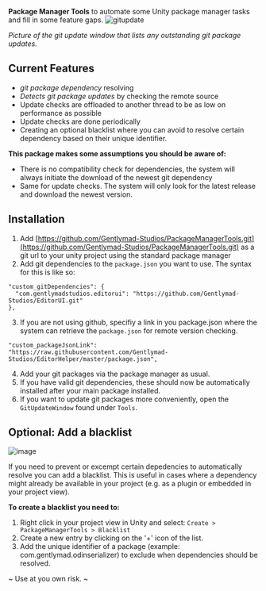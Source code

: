 **Package Manager Tools** to automate some Unity package manager tasks and fill in some feature gaps.
![gitupdate](https://user-images.githubusercontent.com/530629/206590096-63bd0417-e6f9-43fd-bfdc-3481455abebb.png)

*Picture of the git update window that lists any outstanding git package updates.*

## Current Features
- *git package dependency* resolving
- *Detects git package updates* by checking the remote source
- Update checks are offloaded to another thread to be as low on performance as possible
- Update checks are done periodically
- Creating an optional blacklist where you can avoid to resolve certain dependency based on their unique identifier.

**This package makes some assumptions you should be aware of:**
- There is no compatibility check for dependencies, the system will always initiate the download of the newest git dependency
- Same for update checks. The system will only look for the latest release and download the newest version.

## Installation
1. Add [https://github.com/Gentlymad-Studios/PackageManagerTools.git](https://github.com/Gentlymad-Studios/PackageManagerTools.git) as a git url to your unity project using the standard package manager
2. Add git dependencies to the `package.json` you want to use. The syntax for this is like so:
```
"custom_gitDependencies": {
  "com.gentlymadstudios.editorui": "https://github.com/Gentlymad-Studios/EditorUI.git"
},
```
3. If you are not using github, specifiy a link in you package.json where the system can retrieve the `package.json` for remote version checking.
```
"custom_packageJsonLink": "https://raw.githubusercontent.com/Gentlymad-Studios/EditorHelper/master/package.json",
```
4. Add your git packages via the package manager as usual.
5. If you have valid git dependencies, these should now be automatically installed after your main package installed.
6. If you want to update git packages more conveniently, open the `GitUpdateWindow` found under `Tools`.

## Optional: Add a blacklist
![image](https://user-images.githubusercontent.com/530629/220437463-27a35f97-aee2-4d3e-8b6c-74fcecfe812e.png)

If you need to prevent or excempt certain depedencies to automatically resolve you can add a blacklist.
This is useful in cases where a dependency might already be available in your project (e.g. as a plugin or embedded in your project view).

**To create a blacklist you need to:**
1. Right click in your project view in Unity and select: `Create > PackageManagerTools > Blacklist`
2. Create a new entry by clicking on the '+' icon of the list.
3. Add the unique identifier of a package (example: com.gentlymad.odinserializer) to exclude when dependencies should be resolved.

~ Use at you own risk. ~
